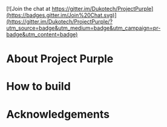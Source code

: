 [![Join the chat at https://gitter.im/Dukotech/ProjectPurple](https://badges.gitter.im/Join%20Chat.svg)](https://gitter.im/Dukotech/ProjectPurple/?utm_source=badge&utm_medium=badge&utm_campaign=pr-badge&utm_content=badge)

# About Project Purple

# How to build

# Acknowledgements
